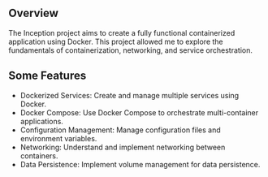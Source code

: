 ## Overview
The Inception project aims to create a fully functional containerized application using Docker. This project allowed me to explore the fundamentals of containerization, networking, and service orchestration.

## Some Features
- Dockerized Services: Create and manage multiple services using Docker.
- Docker Compose: Use Docker Compose to orchestrate multi-container applications.
- Configuration Management: Manage configuration files and environment variables.
- Networking: Understand and implement networking between containers.
- Data Persistence: Implement volume management for data persistence.
